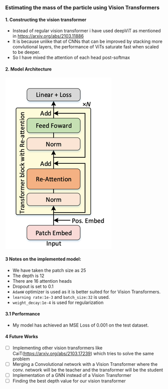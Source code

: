 ### Estimating the mass of the particle using Vision Transformers

#### 1. Constructing the vision transformer
- Instead of regular vision transformer i have used deepViT as mentioned in https://arxiv.org/abs/2103.11886
-  It is because unlike that of CNNs that can be improved by stacking more convlutional layers, the performance of ViTs saturate fast when scaled to be deeper.
- So I have mixed the attention of each head post-softmax 

#### 2. Model Architecture
![enter image description here](https://raw.githubusercontent.com/MegaPrime369/ML4SCI-Tasks/master/Task%203a/model%20architecture.png)

#### 3 Notes on the implemented model:
- We have taken the patch size as 25
- The depth is 12 
- There are 16 attention heads
- Dropout is set to 0.1
- `AdamW` optimizer is used as it is better suited for for Vision Transformers.
- `learning rate:1e-3` and `batch_size:32` is used.
- `weight_decay:1e-4` is used for regularization

#### 3.1 Performance
- My model has achieved an MSE Loss of 0.001 on the test dataset.

####  4 Future Works
- [ ] Implementing other vision transformers like CaiT(https://arxiv.org/abs/2103.17239) which tries to solve the same problem
- [ ] Merging a Convolutional network with a Vision Transformer where the conv. network will be the teacher and the transformer will be the student
- [ ] Implementation of a GNN instead of a Vision Transformer
- [ ] Finding the best depth value for our vision transformer
